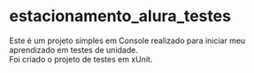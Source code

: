# estacionamento_alura_testes

Este é um projeto simples em Console realizado para iniciar meu aprendizado em testes de unidade.<br />
Foi criado o projeto de testes em xUnit.<br />
